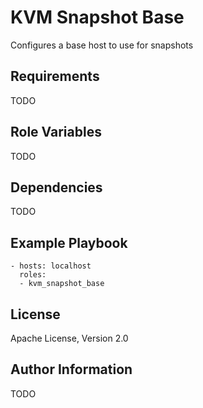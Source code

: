 KVM Snapshot Base
=========

Configures a base host to use for snapshots

Requirements
------------

TODO

Role Variables
--------------

TODO

Dependencies
------------

TODO

Example Playbook
----------------

    - hosts: localhost
      roles:
      - kvm_snapshot_base

License
-------

Apache License, Version 2.0

Author Information
------------------

TODO

